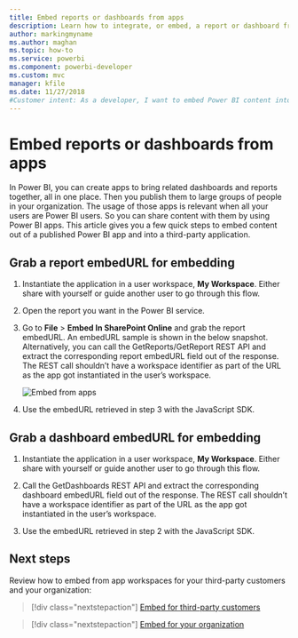 ```yaml
---
title: Embed reports or dashboards from apps
description: Learn how to integrate, or embed, a report or dashboard from a Power BI app and not from an app workspace.
author: markingmyname
ms.author: maghan 
ms.topic: how-to
ms.service: powerbi
ms.component: powerbi-developer
ms.custom: mvc
manager: kfile
ms.date: 11/27/2018
#Customer intent: As a developer, I want to embed Power BI content into an application from an app, so users of an organization can share data.
---
```


# Embed reports or dashboards from apps

In Power BI, you can create apps to bring related dashboards and reports together, all in one place. Then you publish them to large groups of people in your organization. The usage of those apps is relevant when all your users are Power BI users. So you can share content with them by using Power BI apps. This article gives you a few quick steps to embed content out of a published Power BI app and into a third-party application.

## Grab a report embedURL for embedding

1. Instantiate the application in a user workspace, **My Workspace**. Either share with yourself or guide another user to go through this flow.

2. Open the report you want in the Power BI service.

3. Go to **File** > **Embed In SharePoint Online** and grab the report embedURL. An embedURL sample is shown in the below snapshot. Alternatively, you can call the GetReports/GetReport REST API and extract the corresponding report embedURL field out of the response. The REST call shouldn’t have a workspace identifier as part of the URL as the app got instantiated in the user’s workspace.

    ![Embed from apps](media/embed-from-apps/embed-from-app.png)

4. Use the embedURL retrieved in step 3 with the JavaScript SDK.

## Grab a dashboard embedURL for embedding

1. Instantiate the application in a user workspace, **My Workspace**. Either share with yourself or guide another user to go through this flow.

2. Call the GetDashboards REST API and extract the corresponding dashboard embedURL field out of the response. The REST call shouldn’t have a workspace identifier as part of the URL as the app got instantiated in the user’s workspace.

3. Use the embedURL retrieved in step 2 with the JavaScript SDK.

## Next steps

Review how to embed from app workspaces for your third-party customers and your organization:

> [!div class="nextstepaction"]
>[Embed for third-party customers](embed-sample-for-customers.md)

> [!div class="nextstepaction"]
>[Embed for your organization](embed-sample-for-your-organization.md)
